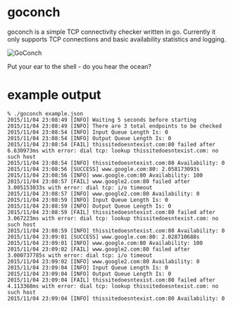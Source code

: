 # goconch
goconch is a simple TCP connectivity checker written in go.  Currently it only supports TCP connections and basic availability statistics and logging.

![GoConch](https://upload.wikimedia.org/wikipedia/commons/thumb/7/75/Sea_shell_%28Trinidad_%26_Tobago_2009%29.jpg/220px-Sea_shell_%28Trinidad_%26_Tobago_2009%29.jpg)

Put your ear to the shell - do you hear the ocean?

# example output

```
% ./goconch example.json
2015/11/04 23:08:49 [INFO] Waiting 5 seconds before starting
2015/11/04 23:08:49 [INFO] There are 3 total endpoints to be checked
2015/11/04 23:08:54 [INFO] Input Queue Length Is: 0
2015/11/04 23:08:54 [INFO] Output Queue Length Is: 0
2015/11/04 23:08:54 [FAIL] thissitedoesntexist.com:80 failed after 6.630973ms with error: dial tcp: lookup thissitedoesntexist.com: no such host
2015/11/04 23:08:54 [INFO] thissitedoesntexist.com:80 Availability: 0
2015/11/04 23:08:56 [SUCCESS] www.google.com:80: 2.058173093s
2015/11/04 23:08:56 [INFO] www.google.com:80 Availability: 100
2015/11/04 23:08:57 [FAIL] www.google2.com:80 failed after 3.005153033s with error: dial tcp: i/o timeout
2015/11/04 23:08:57 [INFO] www.google2.com:80 Availability: 0
2015/11/04 23:08:59 [INFO] Input Queue Length Is: 0
2015/11/04 23:08:59 [INFO] Output Queue Length Is: 0
2015/11/04 23:08:59 [FAIL] thissitedoesntexist.com:80 failed after 3.067223ms with error: dial tcp: lookup thissitedoesntexist.com: no such host
2015/11/04 23:08:59 [INFO] thissitedoesntexist.com:80 Availability: 0
2015/11/04 23:09:01 [SUCCESS] www.google.com:80: 2.028710688s
2015/11/04 23:09:01 [INFO] www.google.com:80 Availability: 100
2015/11/04 23:09:02 [FAIL] www.google2.com:80 failed after 3.000737785s with error: dial tcp: i/o timeout
2015/11/04 23:09:02 [INFO] www.google2.com:80 Availability: 0
2015/11/04 23:09:04 [INFO] Input Queue Length Is: 0
2015/11/04 23:09:04 [INFO] Output Queue Length Is: 0
2015/11/04 23:09:04 [FAIL] thissitedoesntexist.com:80 failed after 4.113368ms with error: dial tcp: lookup thissitedoesntexist.com: no such host
2015/11/04 23:09:04 [INFO] thissitedoesntexist.com:80 Availability: 0
```